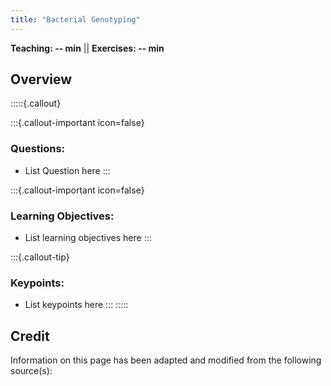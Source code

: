 ```yaml
---
title: "Bacterial Genotyping"
---
```


**Teaching: -- min** || **Exercises: -- min**

## Overview

:::::{.callout}

:::{.callout-important icon=false}
### Questions:
- List Question here
:::

:::{.callout-important icon=false}
### Learning Objectives:
- List learning objectives here
:::

:::{.callout-tip}
### Keypoints:
- List keypoints here
:::
:::::















## Credit
Information on this page has been adapted and modified from the following source(s):

